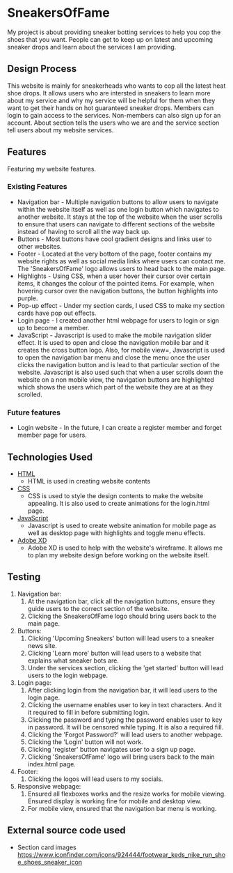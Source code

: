 # SneakersOfFame
My project is about providing sneaker botting services to help you cop the shoes that you want. People can get to keep up on latest and upcoming sneaker drops and learn about the services I am providing.

## Design Process
This website is mainly for sneakerheads who wants to cop all the latest heat shoe drops. It allows users who are intersted in sneakers to learn more about my service and why my service will be helpful for them when they want to get their hands on hot guaranteed sneaker drops. Members can login to gain access to the services. Non-members can also sign up for an account. About section tells the users who we are and the service section tell users about my website services.

## Features
Featuring my website features.
### Existing Features
- Navigation bar - Multiple navigation buttons to allow users to navigate within the website itself as well as one login button which navigates to another website. It stays at the top of the website when the user scrolls to ensure that users can navigate to different sections of the website instead of having to scroll all the way back up.
- Buttons - Most buttons have cool gradient designs and links user to other websites. 
- Footer - Located at the very bottom of the page, footer contains my website rights as well as social media links where users can contact me. The 'SneakersOfFame' logo allows users to head back to the main page.
- Highlights - Using CSS, when a user hover their cursor over certain items, it changes the colour of the pointed items. For example, when hovering cursor over the navigation buttons, the button highlights into purple.
- Pop-up effect - Under my section cards, I used CSS to make my section cards have pop out effects.
- Login page - I created another html webpage for users to login or sign up to become a member.
- JavaScript - Javascript is used to make the mobile navigation slider effect. It is used to open and close the navigation mobile bar and it creates the cross button logo. Also, for mobile view=, Javascript is used to open the navigation bar menu and close the menu once the user clicks the navigation button and is lead to that particular section of the website. Javascript is also used such that when a user scrolls down the website on a non mobile view, the navigation buttons are highlighted which shows the users which part of the website they are at as they scrolled.
### Future features
- Login website - In the future, I can create a register member and forget member page for users.
## Technologies Used
- [HTML](https://developer.mozilla.org/en-US/docs/Web/HTML)
    - HTML is used in creating website contents
- [CSS](https://www.w3.org/Style/CSS/Overview.en.html)
    - CSS is used to style the design contents to make the website appealing. It is also used to create animations for the login.html page.
- [JavaScript](https://developer.mozilla.org/en-US/docs/Web/JavaScript)
    - Javascript is used to create website animation for mobile page as well as desktop page with highlights and toggle menu effects.
- [Adobe XD](https://www.adobe.com/sg/products/xd.html)
    - Adobe XD is used to help with the website's wireframe. It allows me to plan my website design before working on the website itself.

## Testing 
1. Navigation bar:
    1. At the navigation bar, click all the navigation buttons, ensure they guide users to the correct section of the website.
    2. Clicking the SneakersOfFame logo should bring users back to the main page.
2.  Buttons:
    1. Clicking 'Upcoming Sneakers' button will lead users to a sneaker news site.
    2. Clicking 'Learn more' button will lead users to a website that explains what sneaker bots are.
    3. Under the services section, clicking the 'get started' button will lead users to the login webpage.
3. Login page:
    1. After clicking login from the navigation bar, it will lead users to the login page. 
    2. Clicking the username enables user to key in text characters. And it it required to fill in before submitting login.
    3. Clicking the password and typing the password enables user to key in password. It will be censored while typing. It is also a required fill.
    4. Clicking the 'Forgot Password?' will lead users to another webpage.
    5. Clicking the 'Login' button will not work.
    6. Clicking 'register' button navigates user to a sign up page.
    7. Clicking 'SneakersOfFame' logo will bring users back to the main index.html page.
4. Footer:
    1. Clicking the logos will lead users to my socials.
5. Responsive webpage:
    1. Ensured all flexboxes works and the resize works for mobile viewing. Ensured display is working fine for mobile and desktop view. 
    2. For mobile view, ensured that the navigation bar menu is working.

## External source code used
- Section card images
    https://www.iconfinder.com/icons/924444/footwear_keds_nike_run_shoe_shoes_sneaker_icon